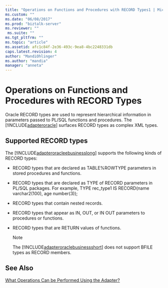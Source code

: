 ```yaml
---
title: "Operations on Functions and Procedures with RECORD Types1 | Microsoft Docs"
ms.custom: ""
ms.date: "06/08/2017"
ms.prod: "biztalk-server"
ms.reviewer: ""
 ms.suite: ""
ms.tgt_pltfrm: ""
ms.topic: "article"
ms.assetid: afc1c84f-2e36-493c-9ea8-4bc2248331db
caps.latest.revision: 4
author: "MandiOhlinger"
ms.author: "mandia"
manager: "anneta"
---
```

# Operations on Functions and Procedures with RECORD Types
Oracle RECORD types are used to represent hierarchical information in parameters passed to PL/SQL functions and procedures. The [!INCLUDE[adapteroracle](../../includes/adapteroracle-md.md)] surfaces RECORD types as complex XML types. 

## Supported RECORD types
The [!INCLUDE[adapteroracleebusinesslong](../../includes/adapteroracleebusinesslong-md.md)] supports the following kinds of RECORD types:  
  
-   RECORD types that are declared as TABLE%ROWTYPE parameters in stored procedures and functions.  
  
-   RECORD types that are declared as TYPE of RECORD parameters in PL/SQL packages. For example, TYPE rec_type1 IS RECORD(name varchar2(100), age number(3));  
  
-   RECORD types that contain nested records.  
  
-   RECORD types that appear as IN, OUT, or IN OUT parameters to procedures or functions.  
  
-   RECORD types that are RETURN values of functions.  
  
    > [!NOTE]
    >  The [!INCLUDE[adapteroraclebusinessshort](../../includes/adapteroraclebusinessshort-md.md)] does not support BFILE types as RECORD members.  
  
## See Also  
 [What Operations Can be Performed Using the Adapter?](https://msdn.microsoft.com/library/cc185219(v=bts.10).aspx)